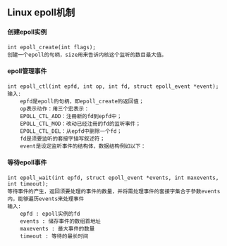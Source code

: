 
## Linux epoll机制


#### 创建epoll实例
    int epoll_create(int flags);
    创建一个epoll的句柄，size用来告诉内核这个监听的数目最大值。
    
#### epoll管理事件
    int epoll_ctl(int epfd, int op, int fd, struct epoll_event *event);
    输入:
        epfd是epoll的句柄，即epoll_create的返回值；
        op表示动作：用三个宏表示：
        EPOLL_CTL_ADD：注冊新的fd到epfd中；
        EPOLL_CTL_MOD：改动已经注冊的fd的监听事件；
        EPOLL_CTL_DEL：从epfd中删除一个fd；
        fd是须要监听的套接字描写叙述符；
        event是设定监听事件的结构体，数据结构例如以下：
        
#### 等待epoll事件
    int epoll_wait(int epfd, struct epoll_event *events, int maxevents, int timeout);
    等待事件的产生，返回须要处理的事件的数量，并将需处理事件的套接字集合于參数events内，能够遍历events来处理事件
    输入:
        epfd : epoll实例的fd
        events : 储存事件的数组首地址
        maxevents : 最大事件的数量
        timeout : 等待的最长时间